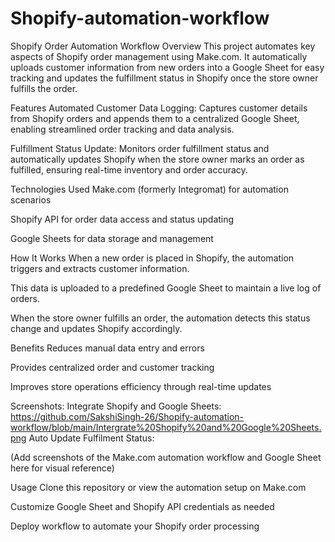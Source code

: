 # Shopify-automation-workflow
Shopify Order Automation Workflow
Overview
This project automates key aspects of Shopify order management using Make.com. It automatically uploads customer information from new orders into a Google Sheet for easy tracking and updates the fulfillment status in Shopify once the store owner fulfills the order.

Features
Automated Customer Data Logging: Captures customer details from Shopify orders and appends them to a centralized Google Sheet, enabling streamlined order tracking and data analysis.

Fulfillment Status Update: Monitors order fulfillment status and automatically updates Shopify when the store owner marks an order as fulfilled, ensuring real-time inventory and order accuracy.

Technologies Used
Make.com (formerly Integromat) for automation scenarios

Shopify API for order data access and status updating

Google Sheets for data storage and management

How It Works
When a new order is placed in Shopify, the automation triggers and extracts customer information.

This data is uploaded to a predefined Google Sheet to maintain a live log of orders.

When the store owner fulfills an order, the automation detects this status change and updates Shopify accordingly.

Benefits
Reduces manual data entry and errors

Provides centralized order and customer tracking

Improves store operations efficiency through real-time updates

Screenshots:
Integrate Shopify and Google Sheets: https://github.com/SakshiSingh-26/Shopify-automation-workflow/blob/main/Intergrate%20Shopify%20and%20Google%20Sheets.png
Auto Update Fulfilment Status: 

(Add screenshots of the Make.com automation workflow and Google Sheet here for visual reference)

Usage
Clone this repository or view the automation setup on Make.com

Customize Google Sheet and Shopify API credentials as needed

Deploy workflow to automate your Shopify order processing
